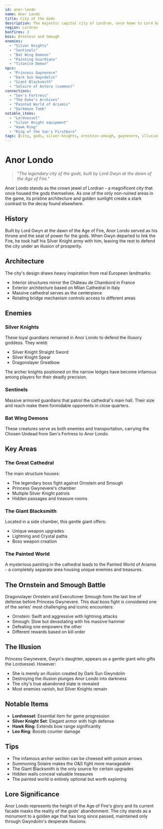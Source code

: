 ```yaml
---
id: anor-londo
name: Anor Londo
title: City of the Gods
description: The majestic capital city of Lordran, once home to Lord Gwyn and his silver knights
region: Lordran
bonfires: 3
boss: Ornstein and Smough
enemies:
  - "Silver Knights"
  - "Sentinels"
  - "Bat Wing Demons"
  - "Painting Guardians"
  - "Titanite Demon"
npcs:
  - "Princess Gwynevere"
  - "Dark Sun Gwyndolin"
  - "Giant Blacksmith"
  - "Solaire of Astora (summon)"
connections:
  - "Sen's Fortress"
  - "The Duke's Archives"
  - "Painted World of Ariamis"
  - "Darkmoon Tomb"
notable_items:
  - "Lordvessel"
  - "Silver Knight equipment"
  - "Hawk Ring"
  - "Ring of the Sun's Firstborn"
tags: [city, gods, silver-knights, ornstein-smough, gwynevere, illusion]
---
```


# Anor Londo

> *"The legendary city of the gods, built by Lord Gwyn at the dawn of the Age of Fire."*

Anor Londo stands as the crown jewel of Lordran - a magnificent city that once housed the gods themselves. As one of the only non-ruined areas in the game, its pristine architecture and golden sunlight create a stark contrast to the decay found elsewhere.

## History

Built by Lord Gwyn at the dawn of the Age of Fire, Anor Londo served as his throne and the seat of power for the gods. When Gwyn departed to link the Fire, he took half his Silver Knight army with him, leaving the rest to defend the city under an illusion of prosperity.

## Architecture

The city's design draws heavy inspiration from real European landmarks:
- Interior structures mirror the Château de Chambord in France
- Exterior architecture based on Milan Cathedral in Italy
- Massive cathedral serves as the centerpiece
- Rotating bridge mechanism controls access to different areas

## Enemies

### Silver Knights
These loyal guardians remained in Anor Londo to defend the illusory goddess. They wield:
- Silver Knight Straight Sword
- Silver Knight Spear
- Dragonslayer Greatbow

The archer knights positioned on the narrow ledges have become infamous among players for their deadly precision.

### Sentinels
Massive armored guardians that patrol the cathedral's main hall. Their size and reach make them formidable opponents in close quarters.

### Bat Wing Demons
These creatures serve as both enemies and transportation, carrying the Chosen Undead from Sen's Fortress to Anor Londo.

## Key Areas

### The Great Cathedral
The main structure houses:
- The legendary boss fight against Ornstein and Smough
- Princess Gwynevere's chamber
- Multiple Silver Knight patrols
- Hidden passages and treasure rooms

### The Giant Blacksmith
Located in a side chamber, this gentle giant offers:
- Unique weapon upgrades
- Lightning and Crystal paths
- Boss weapon creation

### The Painted World
A mysterious painting in the cathedral leads to the Painted World of Ariamis - a completely separate area housing unique enemies and treasures.

## The Ornstein and Smough Battle

Dragonslayer Ornstein and Executioner Smough form the last line of defense before Princess Gwynevere. This dual boss fight is considered one of the series' most challenging and iconic encounters:

- Ornstein: Swift and aggressive with lightning attacks
- Smough: Slow but devastating with his massive hammer
- Defeating one empowers the other
- Different rewards based on kill order

## The Illusion

Princess Gwynevere, Gwyn's daughter, appears as a gentle giant who gifts the Lordvessel. However:
- She is merely an illusion created by Dark Sun Gwyndolin
- Destroying the illusion plunges Anor Londo into darkness
- The city's true abandoned state is revealed
- Most enemies vanish, but Silver Knights remain

## Notable Items

- **Lordvessel**: Essential item for game progression
- **Silver Knight Set**: Elegant armor with high defense
- **Hawk Ring**: Extends bow range significantly
- **Leo Ring**: Boosts counter damage

## Tips

- The infamous archer section can be cheesed with poison arrows
- Summoning Solaire makes the O&S fight more manageable
- The Giant Blacksmith is the only source for certain upgrades
- Hidden walls conceal valuable treasures
- The painted world is entirely optional but worth exploring

## Lore Significance

Anor Londo represents the height of the Age of Fire's glory and its current facade masks the reality of the gods' abandonment. The city stands as a monument to a golden age that has long since passed, maintained only through Gwyndolin's desperate illusions.